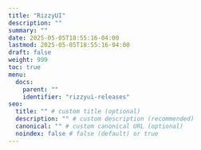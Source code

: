 ```yaml
---
title: "RizzyUI"
description: ""
summary: ""
date: 2025-05-05T18:55:16-04:00
lastmod: 2025-05-05T18:55:16-04:00
draft: false
weight: 999
toc: true
menu:
  docs:
    parent: ""
    identifier: "rizzyui-releases"
seo:
  title: "" # custom title (optional)
  description: "" # custom description (recommended)
  canonical: "" # custom canonical URL (optional)
  noindex: false # false (default) or true
---
```

